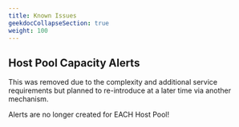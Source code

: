 ```yaml
---
title: Known Issues
geekdocCollapseSection: true
weight: 100
---
```


## Host Pool Capacity Alerts
This was removed due to the complexity and additional service requirements but planned to re-introduce at a later time via another mechanism.

Alerts are no longer created for EACH Host Pool!
